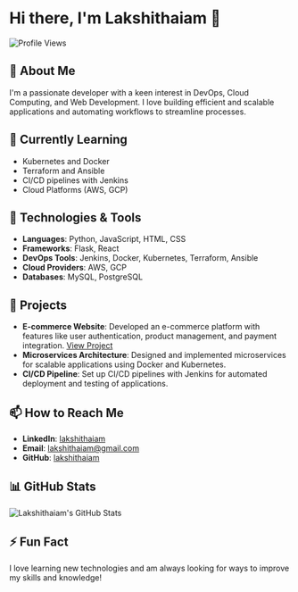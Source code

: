 # Hi there, I'm Lakshithaiam 👋

![Profile Views](https://komarev.com/ghpvc/?username=lakshithaiam&color=blue)

## 🚀 About Me
I'm a passionate developer with a keen interest in DevOps, Cloud Computing, and Web Development. I love building efficient and scalable applications and automating workflows to streamline processes.

## 🌱 Currently Learning
- Kubernetes and Docker
- Terraform and Ansible
- CI/CD pipelines with Jenkins
- Cloud Platforms (AWS, GCP)

## 🔧 Technologies & Tools
- **Languages**: Python, JavaScript, HTML, CSS
- **Frameworks**: Flask, React
- **DevOps Tools**: Jenkins, Docker, Kubernetes, Terraform, Ansible
- **Cloud Providers**: AWS, GCP
- **Databases**: MySQL, PostgreSQL

## 🌟 Projects
- **E-commerce Website**: Developed an e-commerce platform with features like user authentication, product management, and payment integration. [View Project](https://github.com/lakshithaiam/ecommerce-website)
- **Microservices Architecture**: Designed and implemented microservices for scalable applications using Docker and Kubernetes.
- **CI/CD Pipeline**: Set up CI/CD pipelines with Jenkins for automated deployment and testing of applications.

## 📫 How to Reach Me
- **LinkedIn**: [lakshithaiam](https://www.linkedin.com/in/lakshithaiam/)
- **Email**: lakshithaiam@gmail.com
- **GitHub**: [lakshithaiam](https://github.com/lakshithaiam)

## 📊 GitHub Stats
![Lakshithaiam's GitHub Stats](https://github-readme-stats.vercel.app/api?username=lakshithaiam&show_icons=true&theme=radical)

## ⚡ Fun Fact
I love learning new technologies and am always looking for ways to improve my skills and knowledge!

